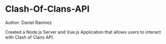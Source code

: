 # Clash-Of-Clans-API
Author: Daniel Ramirez

Created a Node.js Server and Vue.js Application that allows users to interact with Clash of Clans API.
